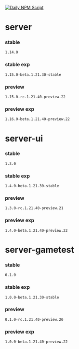 [![Daily NPM Script](https://github.com/WavePlayz/minecraft-npms-auto/actions/workflows/fetch.yml/badge.svg)](https://github.com/WavePlayz/minecraft-npms-auto/actions/workflows/fetch.yml)
# server
### stable
```
1.14.0
```
### stable exp
```
1.15.0-beta.1.21.30-stable
```
### preview
```
1.15.0-rc.1.21.40-preview.22
```
### preview exp
```
1.16.0-beta.1.21.40-preview.22
```


# server-ui
### stable
```
1.3.0
```
### stable exp
```
1.4.0-beta.1.21.30-stable
```
### preview
```
1.3.0-rc.1.21.40-preview.21
```
### preview exp
```
1.4.0-beta.1.21.40-preview.22
```


# server-gametest
### stable
```
0.1.0
```
### stable exp
```
1.0.0-beta.1.21.30-stable
```
### preview
```
0.1.0-rc.1.21.40-preview.20
```
### preview exp
```
1.0.0-beta.1.21.40-preview.22
```



